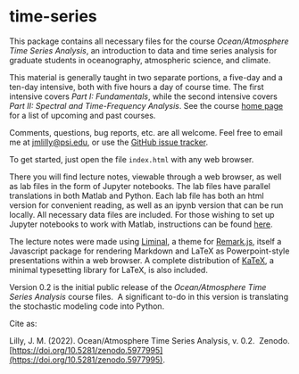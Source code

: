 # time-series

This package contains all necessary files for the course *Ocean/Atmosphere Time Series Analysis*, an introduction to data and time series analysis for graduate students in oceanography, atmospheric science, and climate.  

This material is generally taught in two separate portions, a five-day and a ten-day intensive, both with five hours a day of course time.  The first intensive covers *Part I: Fundamentals*, while the second intensive covers *Part II: Spectral and Time-Frequency Analysis*.  See the course [home page](http://www.jmlilly.net/courses.html) for a list of upcoming and past courses.

Comments, questions, bug reports, etc. are all welcome.  Feel free to email me at [jmlilly@psi.edu](mailto:jmlilly@psi.edu), or use the [GitHub issue tracker](https://github.com/jonathanlilly/time-series/issues).

To get started, just open the file `index.html` with any web browser.  

There you will find lecture notes, viewable through a web browser, as well as lab files in the form of Jupyter notebooks.  The lab files have parallel translations in both Matlab and Python.  Each lab file has both an html version for convenient reading, as well as an ipynb version that can be run locally.  All necessary data files are included.  For those wishing to set up Jupyter notebooks to work with Matlab, instructions can be found [here](http://www.jmlilly.net/jupyter-matlab).

The lecture notes were made using [Liminal](http://www.jmlilly.net/liminal), a theme for [Remark.js](https://remarkjs.com/), itself a Javascript package for rendering Markdown and LaTeX as Powerpoint-style presentations within a web browser.  A complete distribution of [KaTeX](https://katex.org), a minimal typesetting library for LaTeX, is also included.

Version 0.2 is the initial public release of the *Ocean/Atmosphere Time Series Analysis* course files.  A significant to-do in this version is translating the stochastic modeling code into Python.

Cite as:

Lilly, J. M. (2022). Ocean/Atmosphere Time Series Analysis, v. 0.2.  Zenodo. [https://doi.org/10.5281/zenodo.5977995](https://doi.org/10.5281/zenodo.5977995).
